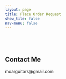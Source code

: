 ```yaml
---
layout: page
title: Place Order Request
show_tile: false
nav-menu: false
---
```


<!-- Main -->
<div id="main" class="alt">



<!-- Intro -->
<section>
	<div class="inner">
		<section style="margin-top: 6em">
			<h2>Contact Me</h2>
			<p>moarguitars@gmail.com</p>
		</section>
	</div>
</section>

